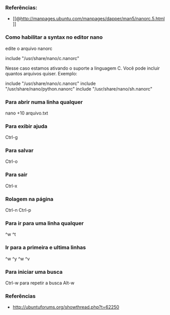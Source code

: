 ### Referências:
* [[@http://manpages.ubuntu.com/manpages/dapper/man5/nanorc.5.html]]

### Como habilitar a syntax no editor nano
edite o arquivo nanorc

include "/usr/share/nano/c.nanorc"

Nesse caso estamos ativando o suporte a linguagem C. Você pode incluir quantos arquivos quiser. Exemplo:

include "/usr/share/nano/c.nanorc"
include "/usr/share/nano/python.nanorc"
include "/usr/share/nano/sh.nanorc"

### Para abrir numa linha qualquer

nano +10 arquivo.txt

### Para exibir ajuda

Ctrl-g

### Para salvar

Ctrl-o

### Para sair

Ctrl-x

### Rolagem na página

Ctrl-n
Ctrl-p

### Para ir para uma linha qualquer


^w ^t

### Ir para a primeira e ultima linhas


^w ^y
^w ^v


### Para iniciar uma busca

Ctrl-w  para repetir a busca Alt-w

### Referências
* http://ubuntuforums.org/showthread.php?t=62250